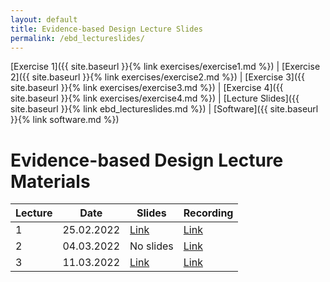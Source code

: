 ```yaml
---
layout: default
title: Evidence-based Design Lecture Slides
permalink: /ebd_lectureslides/
---
```


[Exercise 1]({{ site.baseurl }}{% link exercises/exercise1.md %}) | [Exercise 2]({{ site.baseurl }}{% link exercises/exercise2.md %}) | [Exercise 3]({{ site.baseurl }}{% link exercises/exercise3.md %}) | [Exercise 4]({{ site.baseurl }}{% link exercises/exercise4.md %}) | [Lecture Slides]({{ site.baseurl }}{% link ebd_lectureslides.md %}) | [Software]({{ site.baseurl }}{% link software.md %})

# Evidence-based Design Lecture Materials

| Lecture | Date       | Slides                                                      | Recording                                                   |
| ------- | ---------- | ----------------------------------------------------------- | ----------------------------------------------------------- |
|       1 | 25.02.2022 | [Link](https://polybox.ethz.ch/index.php/s/ulRM7VdTZGsb3lc) | [Link](https://polybox.ethz.ch/index.php/s/KeRecvRFOsInw2u) |
|       2 | 04.03.2022 | No slides                                                   | [Link](https://polybox.ethz.ch/index.php/s/Lcs8EdHLJVv6DC7) |
|       3 | 11.03.2022 | [Link](https://polybox.ethz.ch/index.php/s/UtxF7rFlFusEI57) | [Link](https://polybox.ethz.ch/index.php/s/Op0KmXKcV1ZMRZx) |
